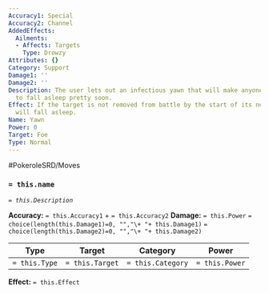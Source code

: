 ```yaml
---
Accuracy1: Special
Accuracy2: Channel
AddedEffects:
  Ailments:
  - Affects: Targets
    Type: Drowzy
Attributes: {}
Category: Support
Damage1: ''
Damage2: ''
Description: The user lets out an infectious yawn that will make anyone drowsy enough
  to fall asleep pretty soon.
Effect: If the target is not removed from battle by the start of its next Round, it
  will fall asleep.
Name: Yawn
Power: 0
Target: Foe
Type: Normal
---
```


#PokeroleSRD/Moves

### `= this.name` 
*`= this.Description`*

**Accuracy:** `= this.Accuracy1` + `= this.Accuracy2`
**Damage:** `= this.Power` `= choice(length(this.Damage1)=0, "","\+ "+ this.Damage1)` `= choice(length(this.Damage2)=0, "","\+ "+ this.Damage2)`

| Type          | Target          | Category          | Power          |
| ------------- | --------------- | ----------------  | -------------- |
| `= this.Type` | `= this.Target` | `= this.Category` | `= this.Power` | 

**Effect:** `= this.Effect`